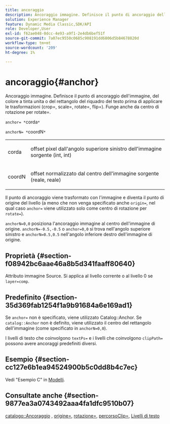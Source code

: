 ```yaml
---
title: ancoraggio
description: Ancoraggio immagine. Definisce il punto di ancoraggio dell'immagine, del colore a tinta unita o del rettangolo del riquadro del testo prima di applicare le trasformazioni (crop=, scale=, rotate=, flip=). Funge anche da centro di rotazione per rotate=.
solution: Experience Manager
feature: Dynamic Media Classic,SDK/API
role: Developer,User
exl-id: f62ae048-0dcc-4e93-a9f1-2e4db6bef51f
source-git-commit: 7a07ec9550c0685c908191dd6806d5b84678820d
workflow-type: tm+mt
source-wordcount: '209'
ht-degree: 1%

---
```


# ancoraggio{#anchor}

Ancoraggio immagine. Definisce il punto di ancoraggio dell&#39;immagine, del colore a tinta unita o del rettangolo del riquadro del testo prima di applicare le trasformazioni (crop=, scale=, rotate=, flip=). Funge anche da centro di rotazione per rotate=.

`anchor= *`corda`*`

`anchorN= *`coordN`*`

<table id="simpletable_3ED1CD0BF473439FA1132FC84B4452A8"> 
 <tr class="strow"> 
  <td class="stentry"> <p><span class="codeph"> <span class="varname"> corda</span> </span> </p> </td> 
  <td class="stentry"> <p>offset pixel dall'angolo superiore sinistro dell'immagine sorgente (int, int) </p></td> 
 </tr> 
 <tr class="strow"> 
  <td class="stentry"> <p><span class="codeph"> <span class="varname"> coordN</span> </span> </p> </td> 
  <td class="stentry"> <p>offset normalizzato dal centro dell'immagine sorgente (reale, reale) </p></td> 
 </tr> 
</table>

Il punto di ancoraggio viene trasformato con l&#39;immagine e diventa il punto di origine del livello (a meno che non venga specificato anche `origin=`, nel qual caso `anchor=` viene utilizzato solo come centro di rotazione per `rotate=`).

`anchorN=0,0` posiziona l&#39;ancoraggio immagine al centro dell&#39;immagine di origine. `anchorN=-0.5,-0.5` o `anchor=0,0` si trova nell&#39;angolo superiore sinistro e `anchorN=0.5,0.5` nell&#39;angolo inferiore destro dell&#39;immagine di origine.

## Proprietà {#section-f08942bc6aae46a8b5d341faaff80640}

Attributo immagine Source. Si applica al livello corrente o al livello 0 se `layer=comp`.

## Predefinito {#section-35d369fab1254f1a9b91684a6e169ad1}

Se `anchor=` non è specificato, viene utilizzato Catalog::Anchor. Se `catalog::Anchor` non è definito, viene utilizzato il centro del rettangolo dell&#39;immagine (come specificato in `anchorN=0,0`).

I livelli di testo che coinvolgono `textPs=` e i livelli che coinvolgono `clipPath=` possono avere ancoraggi predefiniti diversi.

## Esempio {#section-cc127e6b1ea94524900b5c0dd8b4c7ec}

Vedi &quot;Esempio C&quot; in [Modelli](../../../../../is-api/http-ref/image-serving-api-ref/c-http-protocol-reference/c-templates/c-templates.md#concept-3cd2d2adae0e41b2979b9640244d4d3e).

## Consultate anche {#section-9877ea3a0743492aaa4fa1dfc9510b07}

[catalogo::Ancoraggio](/help/aem-is-ir-api/is-api/image-catalog/image-serving-api-ref/c-image-catalog-reference/c-image-svg-data-reference/c-image-data-reference/r-anchor-cat.md) , [origine=](../../../../../is-api/http-ref/image-serving-api-ref/c-http-protocol-reference/c-command-reference/r-origin.md#reference-e11c7ac06e2240cc884c3fec98f05138), [rotazione=](../../../../../is-api/http-ref/image-serving-api-ref/c-http-protocol-reference/c-command-reference/r-rotate.md#reference-12abb086635546ec9ec2e1a793dc1096), [percorsoClip=](../../../../../is-api/http-ref/image-serving-api-ref/c-http-protocol-reference/c-command-reference/r-clippath.md#reference-8139b1b52dc54749b51b109521ddf83d), [Livelli di testo](../../../../../is-api/http-ref/image-serving-api-ref/c-http-protocol-reference/c-text-formatting/r-text-layers.md#reference-47e78cfb18134db5ab09e17af14a6a8f)
